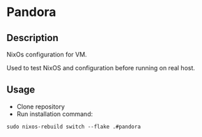 # Pandora

## Description

NixOs configuration for VM.

Used to test NixOS and configuration before running on real host.

## Usage 

* Clone repository
* Run installation command:
```shell
sudo nixos-rebuild switch --flake .#pandora
```

